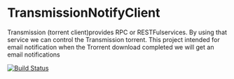 TransmissionNotifyClient
=======================
Transmission (torrent client)provides RPC or RESTFulservices. By using that service we can control the Transmission torrent.  This project intended for email notification when the Trorrent download completed we will get an email
notifications

[![Build Status](https://travis-ci.org/Vidhyadharantechdays/TransmissionNotifyClient.svg?branch=master)](https://travis-ci.org/Vidhyadharantechdays/TransmissionNotifyClient)
